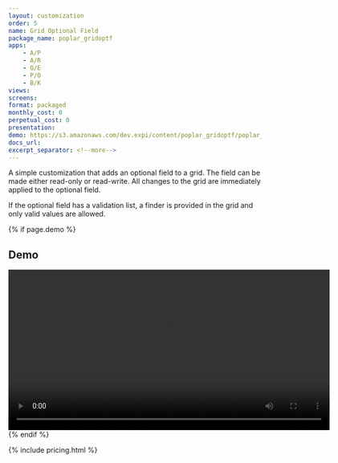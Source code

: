 ```yaml
---
layout: customization
order: 5
name: Grid Optional Field
package_name: poplar_gridoptf
apps:
    - A/P
    - A/R
    - O/E
    - P/O
    - B/K
views:
screens:
format: packaged
monthly_cost: 0
perpetual_cost: 0
presentation: 
demo: https://s3.amazonaws.com/dev.expi/content/poplar_gridoptf/poplar_gridoptf.mp4 
docs_url: 
excerpt_separator: <!--more-->
---
```


A simple customization that adds an optional field to a grid.  The field can be
made either read-only or read-write.  All changes to the grid are immediately
applied to the optional field.  

If the optional field has a validation list, a finder is provided in the grid
and only valid values are allowed.
<!--more-->

{% if page.demo %}
## Demo

<video width="640" controls>
  <source src="{{ page.demo }}" type="video/mp4">
  Your browser doesn't support the video tag.
</video>
{% endif %}

{% include pricing.html %}
